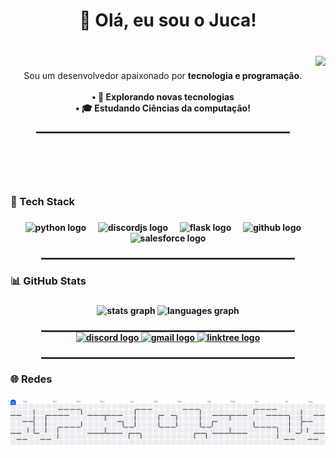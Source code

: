 <h1 align="center">👋 Olá, eu sou o Juca!</h1>

###

<br clear="both">

<img align="right" height="200" src="https://cdn.discordapp.com/attachments/988584025637654568/1408139759926382694/335849552-f03a6539-5f5e-4e29-8cc5-8f2138660440.png?ex=68a8a7d8&is=68a75658&hm=1c555add6bbc6e5278fd9d46366b7d2826c49eb789bf378bba0d21b9166fa559&"  />

###

<p align="center">Sou um desenvolvedor apaixonado por <b>tecnologia e programação.<b><br><br>• 🤔 <b>Explorando novas tecnologias<b> <br>• 🎓 <b>Estudando Ciências da computação!<b></p>

###
<hr style="border: 1px solid #444; width: 80%; margin: auto;" />

<br clear="both">

<h3 align="left">🚀 Tech Stack</h3>

###

<div align="center">
  <img src="https://cdn.jsdelivr.net/gh/devicons/devicon/icons/python/python-original.svg" height="56" alt="python logo"  />
  <img width="12" />
  <img src="https://cdn.jsdelivr.net/gh/devicons/devicon/icons/discordjs/discordjs-original.svg" height="56" alt="discordjs logo"  />
  <img width="12" />
  <img src="https://cdn.jsdelivr.net/gh/devicons/devicon/icons/flask/flask-original.svg" height="56" alt="flask logo"  />
  <img width="12" />
  <img src="https://cdn.jsdelivr.net/gh/devicons/devicon/icons/github/github-original.svg" height="56" alt="github logo"  />
  <img width="12" />
  <img src="https://cdn.jsdelivr.net/gh/devicons/devicon/icons/salesforce/salesforce-original.svg" height="56" alt="salesforce logo"  />
</div>

###
<hr style="border: 1px solid #444; width: 80%; margin: auto;" />

<h3 align="left">📊 GitHub Stats</h3>

###

<div align="center">
  <img src="https://github-readme-stats.vercel.app/api?username=sigducksauer&hide_title=false&hide_rank=false&show_icons=true&include_all_commits=true&count_private=true&disable_animations=false&theme=discord_old_blurple&locale=pt-br&hide_border=false&order=1" height="140" alt="stats graph"  />
  <img src="https://github-readme-stats.vercel.app/api/top-langs?username=sigducksauer&locale=pt-br&hide_title=false&layout=compact&card_width=320&langs_count=6&theme=discord_old_blurple&hide_border=false&order=2" height="200" alt="languages graph"  />
</div>

###
<hr style="border: 1px solid #444; width: 80%; margin: auto;" />

<div align="center">
  <a href="jucaskr" target="_blank">
    <img src="https://img.shields.io/static/v1?message=Discord&logo=discord&label=&color=6d82cb&logoColor=white&labelColor=&style=flat" height="42" alt="discord logo"  />
  </a>
  <a href="Xr36V40q2Z@proton.me" target="_blank">
    <img src="https://img.shields.io/static/v1?message=Email&logo=gmail&label=&color=6d82cb&logoColor=white&labelColor=&style=flat" height="42" alt="gmail logo"  />
  </a>
  <a href="https://guns.lol/jucaskr" target="_blank">
    <img src="https://img.shields.io/static/v1?message=Links&logo=linktree&label=&color=6d82cb&logoColor=white&labelColor=&style=flat" height="42" alt="linktree logo"  />
  </a>
</div>

###
<hr style="border: 1px solid #444; width: 80%; margin: auto;" />

<h3 align="left">🌐 Redes</h3>

###

<picture>
  <source media="(prefers-color-scheme: dark)" srcset="https://raw.githubusercontent.com/sigducksauer/sigducksauer/output/pacman-contribution-graph-dark.svg">
  <source media="(prefers-color-scheme: light)" srcset="https://raw.githubusercontent.com/sigducksauer/sigducksauer/output/pacman-contribution-graph.svg">
  <img alt="pacman contribution graph" src="https://raw.githubusercontent.com/sigducksauer/sigducksauer/output/pacman-contribution-graph.svg">
</picture>

###
